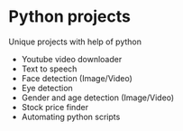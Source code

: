 # Python projects
Unique projects with help of python
- Youtube video downloader
- Text to speech
- Face detection (Image/Video)
- Eye detection
- Gender and age detection (Image/Video)
- Stock price finder
- Automating python scripts
